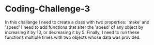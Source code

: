 # Coding-Challenge-3
In this challange I need to create a class with two properties: 'make' and 'speed'
I need to add functions that alter the 'speed' of any object by increasing it by 10, or decreasing it by 5.
Finally, I need to run these functions multiple times with two objects whose data was provided.
